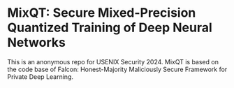 # MixQT: Secure Mixed-Precision Quantized Training of Deep Neural Networks

This is an anonymous repo for USENIX Security 2024. MixQT is based on the code base of Falcon: Honest-Majority Maliciously Secure Framework for Private Deep Learning.

